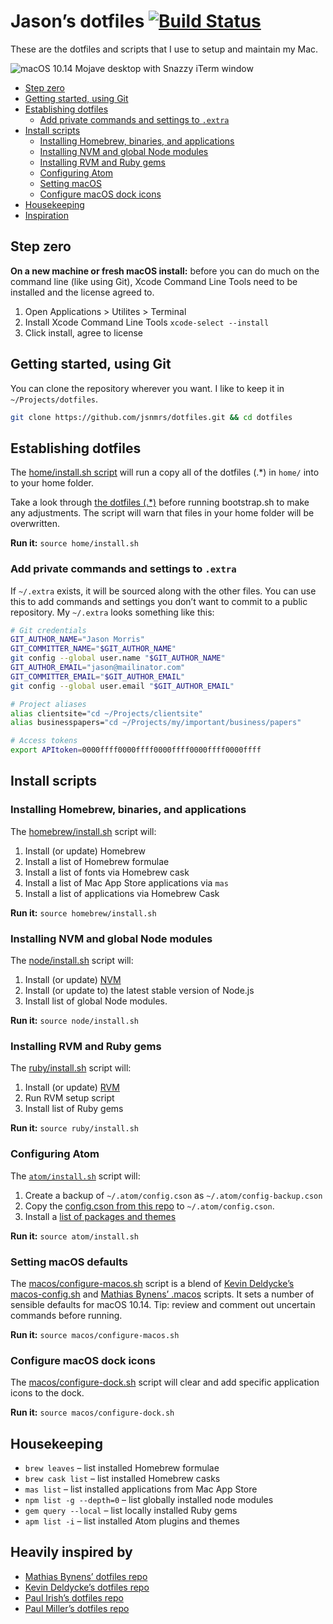 # Jason’s dotfiles [![Build Status](https://travis-ci.org/jsnmrs/dotfiles.svg?branch=master)](https://travis-ci.org/jsnmrs/dotfiles)

These are the dotfiles and scripts that I use to setup and maintain my Mac.

![macOS 10.14 Mojave desktop with Snazzy iTerm window](https://raw.githubusercontent.com/jsnmrs/dotfiles/master/assets/screenshot.jpg)

- [Step zero](#step-zero)
- [Getting started, using Git](#getting-started-using-git)
- [Establishing dotfiles](#establishing-dotfiles)
    - [Add private commands and settings to `.extra`](#add-private-commands-and-settings-to-extra)
- [Install scripts](#install-scripts)
    - [Installing Homebrew, binaries, and applications](#installing-homebrew-binaries-and-applications)
    - [Installing NVM and global Node modules](#installing-nvm-and-global-node-modules)
    - [Installing RVM and Ruby gems](#installing-rvm-and-ruby-gems)
    - [Configuring Atom](#configuring-atom)
    - [Setting macOS](#setting-macos-defaults)
    - [Configure macOS dock icons](#configure-macos-dock-icons)
- [Housekeeping](#housekeeping)
- [Inspiration](#heavily-inspired-by)

## Step zero

**On a new machine or fresh macOS install:** before you can do much on the command line (like using Git), Xcode Command Line Tools need to be installed and the license agreed to.

1. Open Applications > Utilites > Terminal
2. Install Xcode Command Line Tools `xcode-select --install`
3. Click install, agree to license

## Getting started, using Git

You can clone the repository wherever you want. I like to keep it in `~/Projects/dotfiles`.

```bash
git clone https://github.com/jsnmrs/dotfiles.git && cd dotfiles
```

## Establishing dotfiles

The [home/install.sh script](https://github.com/jsnmrs/dotfiles/blob/master/home/install.sh) will run a copy all of the dotfiles (.\*) in `home/` into to your home folder.

Take a look through [the dotfiles (.\*)](https://github.com/jsnmrs/dotfiles/blob/master/home/) before running bootstrap.sh to make any adjustments. The script will warn that files in your home folder will be overwritten.

**Run it:** `source home/install.sh`

### Add private commands and settings to `.extra`

If `~/.extra` exists, it will be sourced along with the other files. You can use this to add commands and settings you don’t want to commit to a public repository. My `~/.extra` looks something like this:

```bash
# Git credentials
GIT_AUTHOR_NAME="Jason Morris"
GIT_COMMITTER_NAME="$GIT_AUTHOR_NAME"
git config --global user.name "$GIT_AUTHOR_NAME"
GIT_AUTHOR_EMAIL="jason@mailinator.com"
GIT_COMMITTER_EMAIL="$GIT_AUTHOR_EMAIL"
git config --global user.email "$GIT_AUTHOR_EMAIL"

# Project aliases
alias clientsite="cd ~/Projects/clientsite"
alias businesspapers="cd ~/Projects/my/important/business/papers"

# Access tokens
export APItoken=0000ffff0000ffff0000ffff0000ffff0000ffff
```

## Install scripts

### Installing Homebrew, binaries, and applications

The [homebrew/install.sh](https://github.com/jsnmrs/dotfiles/blob/master/homebrew/install.sh) script will:

1. Install (or update) Homebrew
2. Install a list of Homebrew formulae
3. Install a list of fonts via Homebrew cask
4. Install a list of Mac App Store applications via `mas`
5. Install a list of applications via Homebrew Cask

**Run it:** `source homebrew/install.sh`

### Installing NVM and global Node modules

The [node/install.sh](https://github.com/jsnmrs/dotfiles/blob/master/node/install.sh) script will:

1. Install (or update) [NVM](https://github.com/nvm-sh/nvm)
2. Install (or update to) the latest stable version of Node.js
3. Install list of global Node modules.

**Run it:** `source node/install.sh`

### Installing RVM and Ruby gems

The [ruby/install.sh](https://github.com/jsnmrs/dotfiles/blob/master/ruby/install.sh) script will:

1. Install (or update) [RVM](https://rvm.io)
2. Run RVM setup script
3. Install list of Ruby gems

**Run it:** `source ruby/install.sh`

### Configuring Atom

The [`atom/install.sh`](https://github.com/jsnmrs/dotfiles/blob/master/atom/install.sh) script will:

1. Create a backup of `~/.atom/config.cson` as `~/.atom/config-backup.cson`
2. Copy the [config.cson from this repo](https://github.com/jsnmrs/dotfiles/blob/master/atom/config.cson) to `~/.atom/config.cson`.
3. Install a [list of packages and themes](https://github.com/jsnmrs/dotfiles/blob/master/atom/packages.list)

**Run it:** `source atom/install.sh`

### Setting macOS defaults

The [macos/configure-macos.sh](https://github.com/jsnmrs/dotfiles/blob/master/macos/configure-macos.sh) script is a blend of [Kevin Deldycke’s macos-config.sh](https://github.com/kdeldycke/dotfiles/blob/master/scripts/macos-config.sh) and [Mathias Bynens’ .macos](https://mths.be/macos) scripts. It sets a number of sensible defaults for macOS 10.14. Tip: review and comment out uncertain commands before running.

**Run it:** `source macos/configure-macos.sh`

### Configure macOS dock icons

The [macos/configure-dock.sh](https://github.com/jsnmrs/dotfiles/blob/master/macos/configure-dock.sh) script will clear and add specific application icons to the dock.

**Run it:** `source macos/configure-dock.sh`

## Housekeeping

- `brew leaves` – list installed Homebrew formulae
- `brew cask list` – list installed Homebrew casks
- `mas list` – list installed applications from Mac App Store
- `npm list -g --depth=0` – list globally installed node modules
- `gem query --local` – list locally installed Ruby gems
- `apm list -i` – list installed Atom plugins and themes

## Heavily inspired by

- [Mathias Bynens’ dotfiles repo](https://mths.be/dotfiles)
- [Kevin Deldycke’s dotfiles repo](https://github.com/kdeldycke/dotfiles)
- [Paul Irish’s dotfiles repo](https://github.com/paulirish/dotfiles/)
- [Paul Miller’s dotfiles repo](https://github.com/paulmillr/dotfiles)
